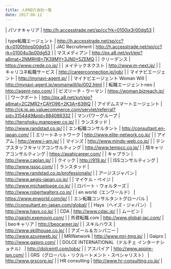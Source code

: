 ```yaml
---
title: 人材紹介会社一覧 
date: 2017-06-12
---
```


| パソナキャリア                                      | http://h.accesstrade.net/sp/cc?rk=0100ix3r00dg53                             |

| type転職エージェント                                | http://h.accesstrade.net/sp/cc?rk=0100hhns00dg53                             |
| JAC Recruitment                                     | http://h.accesstrade.net/sp/cc?rk=01004u3p00dg53                             |
| マスメディアン                                      | http://px.a8.net/svt/ejp?a8mat=2NMRH8+7K39MY+3JN0+5ZEMQ                      |
| クリーデンス                                        | https://www.crede.co.jp/                                                     |
| メイテックネクスト                                  | http://www.m-next.jp/                                                        |
| キャリコネ転職サービス                              | http://careerconnection.jp/job/                                              |
| マイナビエージェント                                | http://mynavi-agent.jp/                                                      |
| マイナビエージェント Woman Will                     | http://mynavi-agent.jp/womanwill/lp/002.html                                 |
| 転職エージェントneo                                 | http://agent-neo.com/                                                        |
| ビズリーチ・ウーマン                                | https://woman.bizreach.jp/                                                   |
| ワークポート                                        | http://px.a8.net/svt/ejp?a8mat=2C2MR2+CAYO96+2K3A+639IQ                      |
| アイデムスマートエージェント                        | http://ck.jp.ap.valuecommerce.com/servlet/referral?sid=3154449&pid=884086332 |
| マンパワーグループ                                  | http://tenshoku.manpower.co.jp/                                              |
| ランスタッド                                        | http://www.randstad.co.jp/                                                   |
| エン転職コンサルタント                              | http://consultant.en-japan.com/                                              |
| エリートネットワーク                                | http://www.elite-network.co.jp/                                              |
| アイアム                                            | http://www.i-am.jp/                                                          |
| マインズ                                            | http://www.minds-web.co.jp/                                                  |
| テンプスタッフキャリアコンサルティング              | http://www.tempcc.co.jp/                                                     |
| 旭キャリアコンサルティング                          | https://asahicareer.com/                                                     |
| キャプラン                                          | http://www.caplan.jp/                                                        |
| クイック                                            | http://919.jp/                                                               |
| ISSコンサルティング                                 | http://www.isssc.com/                                                        |
| ランスタッド                                        | http://www.randstad.co.jp/professionals/                                     |
| アージスジャパン                                    | http://www.aegis-japan.co.jp/                                                |
| マイケル・ペイジ                                    | http://www.michaelpage.co.jp/                                                |
| ロバート・ウォルターズ                              | http://www.robertwalters.co.jp/                                              |
| en world（エンワールド）                            | https://www.enworld.com/jp/                                                  |
| エン転職コンサルタントグローバル                    | http://consultant.en-japan.com/global/                                       |
| Hays（ヘイズ・ジャパン）                            | http://www.hays.co.jp/                                                       |
| CDA                                                 | http://www.cdac.jp/                                                          |
| ムービン                                            | http://gaishi.exemovin.com/                                                  |
| 外資転職.com                                        | http://www.global-jac.com/                                                   |
| beoキャリア                                         | http://beocareer.jp/                                                         |
| スキルハウス                                        | http://www.skillhouse.co.jp/                                                 |
| アズール＆カンパニー                                | http://www.azureweb.jp/                                                      |
| MRINetwork                                          | http://www.mri-tmg.jp/                                                       |
| Gaipro                                              | http://www.gaipro.com/                                                       |
| DOLCE INTERNATIONAL（ドルチェ インターナショナル）  | http://dolceintl.com/jobs/                                                   |
| アスパイア                                          | http://www.aspire-jpn.com/                                                   |
| GRS（グローバル・リクルートメント・スペシャリスト） | http://www.grscorp.jp/                                                       |
| HR consulting                                       | http://www.hr-consulting.co.jp/                                              |